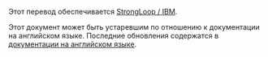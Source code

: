 <p>Этот перевод обеспечивается <a href="http://strongloop.com">StrongLoop / IBM</a>.</p>

Этот документ может быть устаревшим по отношению к документации на английском языке. Последние обновления содержатся в <a href="/expressjs.com/">документации на английском языке</a>.
